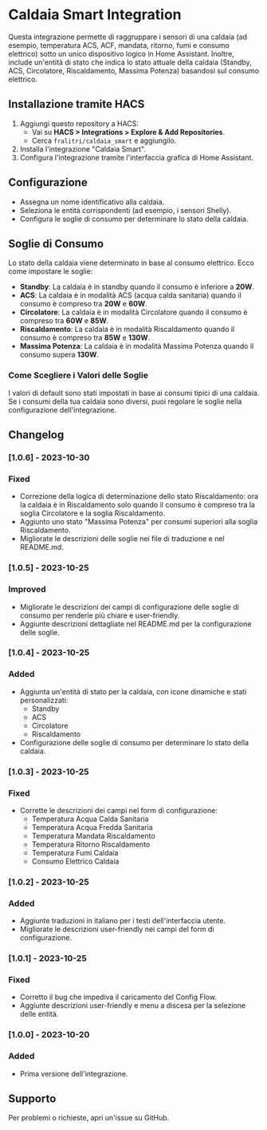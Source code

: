 # Caldaia Smart Integration

Questa integrazione permette di raggruppare i sensori di una caldaia (ad esempio, temperatura ACS, ACF, mandata, ritorno, fumi e consumo elettrico) sotto un unico dispositivo logico in Home Assistant. Inoltre, include un'entità di stato che indica lo stato attuale della caldaia (Standby, ACS, Circolatore, Riscaldamento, Massima Potenza) basandosi sul consumo elettrico.

## Installazione tramite HACS
1. Aggiungi questo repository a HACS:
   - Vai su **HACS > Integrations > Explore & Add Repositories**.
   - Cerca `fralitri/caldaia_smart` e aggiungilo.
2. Installa l'integrazione "Caldaia Smart".
3. Configura l'integrazione tramite l'interfaccia grafica di Home Assistant.

## Configurazione
- Assegna un nome identificativo alla caldaia.
- Seleziona le entità corrispondenti (ad esempio, i sensori Shelly).
- Configura le soglie di consumo per determinare lo stato della caldaia.

## Soglie di Consumo
Lo stato della caldaia viene determinato in base al consumo elettrico. Ecco come impostare le soglie:

- **Standby**: La caldaia è in standby quando il consumo è inferiore a **20W**.
- **ACS**: La caldaia è in modalità ACS (acqua calda sanitaria) quando il consumo è compreso tra **20W** e **60W**.
- **Circolatore**: La caldaia è in modalità Circolatore quando il consumo è compreso tra **60W** e **85W**.
- **Riscaldamento**: La caldaia è in modalità Riscaldamento quando il consumo è compreso tra **85W** e **130W**.
- **Massima Potenza**: La caldaia è in modalità Massima Potenza quando il consumo supera **130W**.

### Come Scegliere i Valori delle Soglie
I valori di default sono stati impostati in base ai consumi tipici di una caldaia. Se i consumi della tua caldaia sono diversi, puoi regolare le soglie nella configurazione dell'integrazione.

## Changelog
### [1.0.6] - 2023-10-30
### Fixed
- Correzione della logica di determinazione dello stato Riscaldamento: ora la caldaia è in Riscaldamento solo quando il consumo è compreso tra la soglia Circolatore e la soglia Riscaldamento.
- Aggiunto uno stato "Massima Potenza" per consumi superiori alla soglia Riscaldamento.
- Migliorate le descrizioni delle soglie nei file di traduzione e nel README.md.

### [1.0.5] - 2023-10-25
### Improved
- Migliorate le descrizioni dei campi di configurazione delle soglie di consumo per renderle più chiare e user-friendly.
- Aggiunte descrizioni dettagliate nel README.md per la configurazione delle soglie.

### [1.0.4] - 2023-10-25
### Added
- Aggiunta un'entità di stato per la caldaia, con icone dinamiche e stati personalizzati:
  - Standby
  - ACS
  - Circolatore
  - Riscaldamento
- Configurazione delle soglie di consumo per determinare lo stato della caldaia.

### [1.0.3] - 2023-10-25
### Fixed
- Corrette le descrizioni dei campi nel form di configurazione:
  - Temperatura Acqua Calda Sanitaria
  - Temperatura Acqua Fredda Sanitaria
  - Temperatura Mandata Riscaldamento
  - Temperatura Ritorno Riscaldamento
  - Temperatura Fumi Caldaia
  - Consumo Elettrico Caldaia

### [1.0.2] - 2023-10-25
### Added
- Aggiunte traduzioni in italiano per i testi dell'interfaccia utente.
- Migliorate le descrizioni user-friendly nei campi del form di configurazione.

### [1.0.1] - 2023-10-25
### Fixed
- Corretto il bug che impediva il caricamento del Config Flow.
- Aggiunte descrizioni user-friendly e menu a discesa per la selezione delle entità.

### [1.0.0] - 2023-10-20
### Added
- Prima versione dell'integrazione.

## Supporto
Per problemi o richieste, apri un'issue su GitHub.
